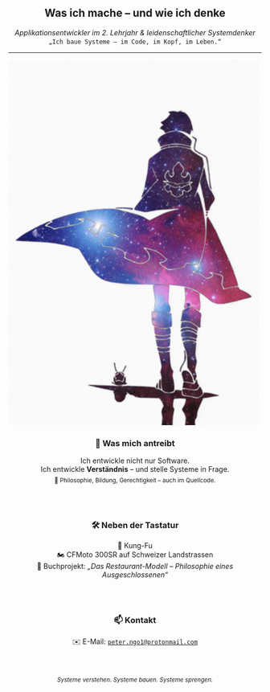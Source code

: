 <h2 align="center">Was ich mache – und wie ich denke</h2>

<p align="center"><i>Applikationsentwickler im 2. Lehrjahr & leidenschaftlicher Systemdenker</i><br>
<code>„Ich baue Systeme – im Code, im Kopf, im Leben.“</code></p>

---

<img src="solo.gif" width="500"/>

<div align="center">

### 🎯 Was mich antreibt  
Ich entwickle nicht nur Software.  
Ich entwickle <b>Verständnis</b> – und stelle Systeme in Frage.  
<sub>📖 Philosophie, Bildung, Gerechtigkeit – auch im Quellcode.</sub>

<br><br>

### 🛠️ Neben der Tastatur  
🐉 Kung-Fu  
🏍️ CFMoto 300SR auf Schweizer Landstrassen  
📘 Buchprojekt: <i>„Das Restaurant-Modell – Philosophie eines Ausgeschlossenen“</i>

<br><br>

### 📫 Kontakt 
✉️ E-Mail: <code>peter.ngo1@protonmail.com</code>

<br><br>
<sub><i>Systeme verstehen. Systeme bauen. Systeme sprengen.</i></sub>

</div>
